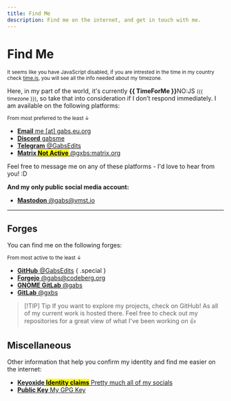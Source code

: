 ```yaml
---
title: Find Me
description: Find me on the internet, and get in touch with me.
---
```


# Find Me

<noscript>
<small style="text-align: center;">It seems like you have JavaScript disabled, if you are intrested in the time in my country check <a href="https://time.is/Moldova#time_zone">time.is</a>, you will see all the info needed about my timezone.</small>
</noscript>

Here, in my part of the world, it's currently <time :title="'The current time in my location is ' + TimeForMe">**{{ TimeForMe }}**<noscript>NO:JS</noscript></time> <small>({{ timezone }})</small>, so take that into consideration if I don’t respond immediately. I am available on the following platforms:

<small>From most preferred to the least ↓</small>

<section class="cards">

- [**Email** me [at] gabs.eu.org](mailto:me@gabs.eu.org)
- [**Discord** gabsme](https://discord.com/users/841649648606249021)
- [**Telegram** @GabsEdits](https://t.me/gabsedits)
- [**Matrix <mark>Not Active</mark>** @gxbs:matrix.org](https://matrix.to/#/@gxbs:matrix.org)

</section>

Feel free to message me on any of these platforms - I'd love to hear from you! :D

**And my only public social media account:**

<section class="cards">

- [**Mastodon** @gabs@vmst.io](https://vmst.io/@gabs)

</section>

---

## Forges

You can find me on the following forges:

<small>From most active to the least ↓</small>

<section class="cards">

- [**GitHub** @GabsEdits](https://github.com/GabsEdits) { .special }
- [**Forgejo** @gabs@codeberg.org](https://codeberg.org/gabs)
- [**GNOME GitLab** @gabs](https://gitlab.gnome.org/gabs)
- [**GitLab** @gxbs](https://gitlab.com/gxbs)

</section>

> [!TIP] Tip
> If you want to explore my projects, check on GitHub! As all of my current work is hosted there. Feel free to check out my repositories for a great view of what I've been working on :+1:

## Miscellaneous

Other information that help you confirm my identity and find me easier on the internet:

<section class="cards">

- [**Keyoxide <mark>Identity claims</mark>** Pretty much all of my socials](https://keyoxide.org/me%40gabs.eu.org)
- [**Public Key** My GPG Key](https://github.com/GabsEdits.gpg)

</section>

<script setup lang="ts">
import { ref, onMounted } from 'vue';

const TimeForMe = ref('');
const timezone = ref('');

function TimeForMeFunction() {
  const now = new Date();
  const userLocale = navigator.language || "en-US";
  const chisinauTime = now.toLocaleTimeString(userLocale, { timeZone: "Europe/Amsterdam", hour12: !(userLocale.startsWith("en") || userLocale.startsWith("en-US")), hour: "numeric", minute: "numeric" });
  return chisinauTime;
}

function getTimezone() {
  try {
    const now = new Date();
    const options = { timeZone: "Europe/Amsterdam", timeZoneName: "longOffset" };
    const gmtOffset = new Intl.DateTimeFormat(undefined, options).formatToParts(now).find(part => part.type === 'timeZoneName').value;

    timezone.value = `${gmtOffset}`;
  } catch (error) {
    console.error("Error fetching GMT offset:", error);
  }
}

onMounted(() => {
  setInterval(() => {
    TimeForMe.value = TimeForMeFunction();
  }, 100);
  getTimezone();
});
</script>
